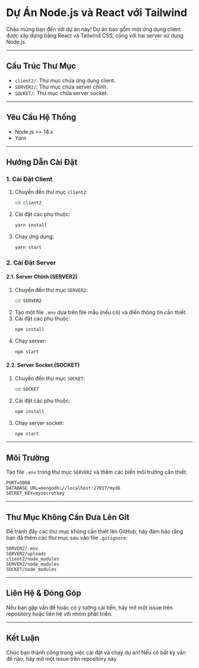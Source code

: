 # Dự Án Node.js và React với Tailwind

Chào mừng bạn đến với dự án này! Dự án bao gồm một ứng dụng client được xây dựng bằng React và Tailwind CSS, cùng với hai server sử dụng Node.js.

---
## Cấu Trúc Thư Mục

- `client2/`: Thư mục chứa ứng dụng client.
- `SERVER2/`: Thư mục chứa server chính.
- `SOCKET/`: Thư mục chứa server socket.

---
## Yêu Cầu Hệ Thống

- Node.js >= 14.x
- Yarn

---
## Hướng Dẫn Cài Đặt

### 1. Cài Đặt Client

1. Chuyển đến thư mục `client2`:
   ```bash
   cd client2
   ```
2. Cài đặt các phụ thuộc:
   ```bash
   yarn install
   ```
3. Chạy ứng dụng:
   ```bash
   yarn start
   ```

### 2. Cài Đặt Server

#### 2.1. Server Chính (SERVER2)

1. Chuyển đến thư mục `SERVER2`:
   ```bash
   cd SERVER2
   ```
2. Tạo một file `.env` dựa trên file mẫu (nếu có) và điền thông tin cần thiết.
3. Cài đặt các phụ thuộc:
   ```bash
   npm install
   ```
4. Chạy server:
   ```bash
   npm start
   ```

#### 2.2. Server Socket (SOCKET)

1. Chuyển đến thư mục `SOCKET`:
   ```bash
   cd SOCKET
   ```
2. Cài đặt các phụ thuộc:
   ```bash
   npm install
   ```
3. Chạy server socket:
   ```bash
   npm start
   ```

---
## Môi Trường

Tạo file `.env` trong thư mục `SERVER2` và thêm các biến môi trường cần thiết:

```
PORT=5000
DATABASE_URL=mongodb://localhost:27017/mydb
SECRET_KEY=mysecretkey
```

---
## Thư Mục Không Cần Đưa Lên Git

Để tránh đẩy các thư mục không cần thiết lên GitHub, hãy đảm bảo rằng bạn đã thêm các thư mục sau vào file `.gitignore`:

```
SERVER2/.env
SERVER2/uploads
client2/node_modules
SERVER2/node_modules
SOCKET/node_modules
```

---
## Liên Hệ & Đóng Góp

Nếu bạn gặp vấn đề hoặc có ý tưởng cải tiến, hãy mở một issue trên repository hoặc liên hệ với nhóm phát triển.

---
## Kết Luận

Chúc bạn thành công trong việc cài đặt và chạy dự án! Nếu có bất kỳ vấn đề nào, hãy mở một issue trên repository này.
